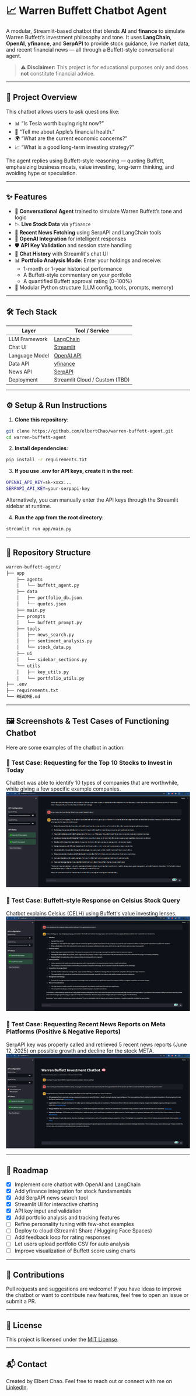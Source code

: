 # 📈 Warren Buffett Chatbot Agent

A modular, Streamlit-based chatbot that blends **AI** and **finance** to simulate Warren Buffett’s investment philosophy and tone. It uses **LangChain**, **OpenAI**, **yfinance**, and **SerpAPI** to provide stock guidance, live market data, and recent financial news — all through a Buffett-style conversational agent.

> ⚠️ **Disclaimer:** This project is for educational purposes only and does **not** constitute financial advice.

---

## 🧠 Project Overview

This chatbot allows users to ask questions like:

- 📊 “Is Tesla worth buying right now?”
- 🏢 “Tell me about Apple’s financial health.”
- 🌍 “What are the current economic concerns?”
- 📈 “What is a good long-term investing strategy?”

The agent replies using Buffett-style reasoning — quoting Buffett, emphasizing business moats, value investing, long-term thinking, and avoiding hype or speculation.

---

## ✨ Features

- 🤖 **Conversational Agent** trained to simulate Warren Buffett’s tone and logic
- 📉 **Live Stock Data** via `yfinance`
- 📰 **Recent News Fetching** using SerpAPI and LangChain tools
- 🧠 **OpenAI Integration** for intelligent responses
- 🛡️ **API Key Validation** and session state handling
- 💬 **Chat History** with Streamlit's chat UI
- 📊 **Portfolio Analysis Mode**: Enter your holdings and receive:
  - 1-month or 1-year historical performance
  - A Buffett-style commentary on your portfolio
  - A quantified Buffett approval rating (0–100%)
- 🧱 Modular Python structure (LLM config, tools, prompts, memory)

---

## 🛠 Tech Stack

| Layer         | Tool / Service              |
|---------------|-----------------------------|
| LLM Framework | [LangChain](https://www.langchain.com/)         |
| Chat UI       | [Streamlit](https://streamlit.io/)              |
| Language Model| [OpenAI API](https://platform.openai.com/)      |
| Data API      | [yfinance](https://pypi.org/project/yfinance/)  |
| News API      | [SerpAPI](https://serpapi.com/)                 |
| Deployment    | Streamlit Cloud / Custom (TBD)                  |

---

## ⚙️ Setup & Run Instructions

1. **Clone this repository**:

```bash
git clone https://github.com/elbertChao/warren-buffett-agent.git
cd warren-buffett-agent
```

2. **Install dependencies**:

```bash
pip install -r requirements.txt
```

3. **If you use .env for API keys, create it in the root**:

```bash
OPENAI_API_KEY=sk-xxxx...
SERPAPI_API_KEY=your-serpapi-key
```
Alternatively, you can manually enter the API keys through the Streamlit sidebar at runtime.

4. **Run the app from the root directory**:

```bash
streamlit run app/main.py
```

---

## 📂 Repository Structure
```bash
warren-buffett-agent/
├── app
    ├── agents
    │   └── buffett_agent.py
    ├── data
    │   ├── portfolio_db.json
    │   └── quotes.json
    ├── main.py
    ├── prompts
    │   └── buffett_prompt.py
    ├── tools
    │   ├── news_search.py
    │   ├── sentiment_analysis.py
    │   └── stock_data.py
    ├── ui
    │   └── sidebar_sections.py
    └── utils
    │   ├── key_utils.py
    │   └── portfolio_utils.py
├── .env
├── requirements.txt
└── README.md
```

---

## 🖼️ Screenshots & Test Cases of Functioning Chatbot

Here are some examples of the chatbot in action:

### 🧪 Test Case: Requesting for the Top 10 Stocks to Invest in Today  
Chatbot was able to identify 10 types of companies that are worthwhile, while giving a few specific example companies.  
![Top 10 Stock Recommendation](screenshot_test_cases/tc3.PNG)

### 🧪 Test Case: Buffett-style Response on Celsius Stock Query
Chatbot explains Celsius (CELH) using Buffett's value investing lenses.
![CELH Buffett Analysis](screenshot_test_cases/tc4.PNG)

### 🧪 Test Case: Requesting Recent News Reports on Meta Platforms (Positive & Negative Reports)  
SerpAPI key was properly called and retrieved 5 recent news reports (June 12, 2025) on possible growth and decline for the stock META.  
![Meta News Reports](screenshot_test_cases/tc6.PNG)

---

## 🚧 Roadmap

- [x] Implement core chatbot with OpenAI and LangChain
- [x] Add yfinance integration for stock fundamentals
- [x] Add SerpAPI news search tool
- [x] Streamlit UI for interactive chatting
- [x] API key input and validation
- [x] Add portfolio analysis and tracking features
- [ ] Refine personality tuning with few-shot examples
- [ ] Deploy to cloud (Streamlit Share / Hugging Face Spaces)
- [ ] Add feedback loop for rating responses
- [ ] Let users upload portfolio CSV for auto analysis
- [ ] Improve visualization of Buffett score using charts

---

## 🤝 Contributions

Pull requests and suggestions are welcome! If you have ideas to improve the chatbot or want to contribute new features, feel free to open an issue or submit a PR.

---

## 📄 License

This project is licensed under the [MIT License](LICENSE).

---

## 📬 Contact

Created by Elbert Chao.
Feel free to reach out or connect with me on [LinkedIn](https://www.linkedin.com/in/elbertc/).
